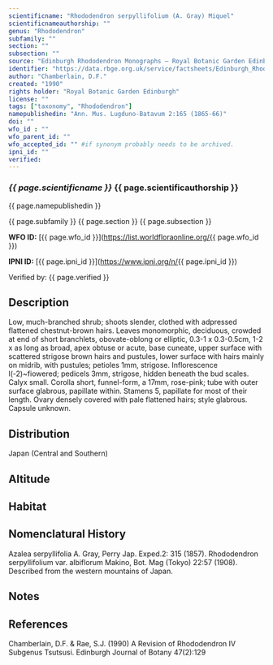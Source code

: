 ```yaml
---
scientificname: "Rhododendron serpyllifolium (A. Gray) Miquel"
scientificnameauthorship: ""
genus: "Rhododendron"
subfamily: ""
section: ""
subsection: ""
source: "Edinburgh Rhododendron Monographs – Royal Botanic Garden Edinburgh"
identifier: "https://data.rbge.org.uk/service/factsheets/Edinburgh_Rhododendron_Monographs.xhtml"
author: "Chamberlain, D.F."
created: "1990"
rights holder: "Royal Botanic Garden Edinburgh"
license: ""
tags: ["taxonomy", "Rhododendron"]
namepublishedin: "Ann. Mus. Lugduno-Batavum 2:165 (1865-66)"
doi: ""
wfo_id : ""
wfo_parent_id: ""
wfo_accepted_id: "" #if synonym probably needs to be archived.                      
ipni_id: ""
verified:
---
```

### _{{ page.scientificname }}_ {{ page.scientificauthorship }}
 {{ page.namepublishedin }}

{{ page.subfamily }} {{ page.section }} {{ page.subsection }}

**WFO ID:** [{{ page.wfo_id }}](https://list.worldfloraonline.org/{{ page.wfo_id }})

**IPNI ID:** [{{ page.ipni_id }}](https://www.ipni.org/n/{{ page.ipni_id }})

Verified by: {{ page.verified }}



## Description
Low, much-branched shrub; shoots slender, clothed with adpressed flattened chestnut-brown hairs. Leaves monomorphic, deciduous, crowded at end of short branchlets, obovate-oblong or elliptic, 0.3-1 x 0.3-0.5cm, 1-2 x as long as broad, apex obtuse or acute, base cuneate, upper surface with scattered strigose brown hairs and pustules, lower surface with hairs mainly on midrib, with pustules; petioles 1mm, strigose. Inflorescence l(-2)~fiowered; pedicels 3mm, strigose, hidden beneath the bud scales. Calyx small. Corolla short, funnel-form, a 17mm, rose-pink; tube with outer surface glabrous, papillate within. Stamens 5, papillate for most of their length. Ovary densely covered with pale flattened hairs; style glabrous. Capsule unknown.

## Distribution
Japan (Central and Southern)

## Altitude


## Habitat


## Nomenclatural History
Azalea serpyllifolia A. Gray, Perry Jap. Exped.2: 315 (1857). Rhododendron serpyllifolium var. albiflorum Makino, Bot. Mag (Tokyo) 22:57 (1908). Described from the western mountains of Japan.
                       
## Notes


## References

Chamberlain, D.F. & Rae, S.J. (1990) A Revision of Rhododendron IV Subgenus Tsutsusi. Edinburgh Journal of Botany 47(2):129
